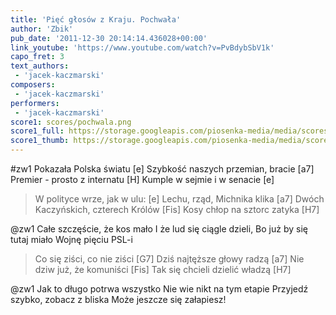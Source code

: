 ```yaml
---
title: 'Pięć głosów z Kraju. Pochwała'
author: 'Zbik'
pub_date: '2011-12-30 20:14:14.436028+00:00'
link_youtube: 'https://www.youtube.com/watch?v=PvBdybSbV1k'
capo_fret: 3
text_authors:
 - 'jacek-kaczmarski'
composers:
 - 'jacek-kaczmarski'
performers:
 - 'jacek-kaczmarski'
score1: scores/pochwala.png
score1_full: https://storage.googleapis.com/piosenka-media/media/scores/pochwala.png
score1_thumb: https://storage.googleapis.com/piosenka-media/media/scores/pochwala.png.180x0_q85_upscale.jpg
---
```


#zw1
Pokazała Polska światu [e]
Szybkość naszych przemian, bracie [a7]
Premier - prosto z internatu [H]
Kumple w sejmie i w senacie [e]

>W polityce wrze, jak w ulu: [e]
>Lechu, rząd, Michnika klika [a7]
>Dwóch Kaczyńskich, czterech Królów [Fis]
>Kosy chłop na sztorc zatyka [H7]

@zw1
Całe szczęście, że kos mało
I że lud się ciągle dzieli,
Bo już by się tutaj miało
Wojnę pięciu PSL-i

>Co się ziści, co nie ziści [G7]
>Dziś najtęższe głowy radzą [a7]
>Nie dziw już, że komuniści [Fis]
>Tak się chcieli dzielić władzą [H7]

@zw1
Jak to długo potrwa wszystko
Nie wie nikt na tym etapie
Przyjedź szybko, zobacz z bliska
Może jeszcze się załapiesz!